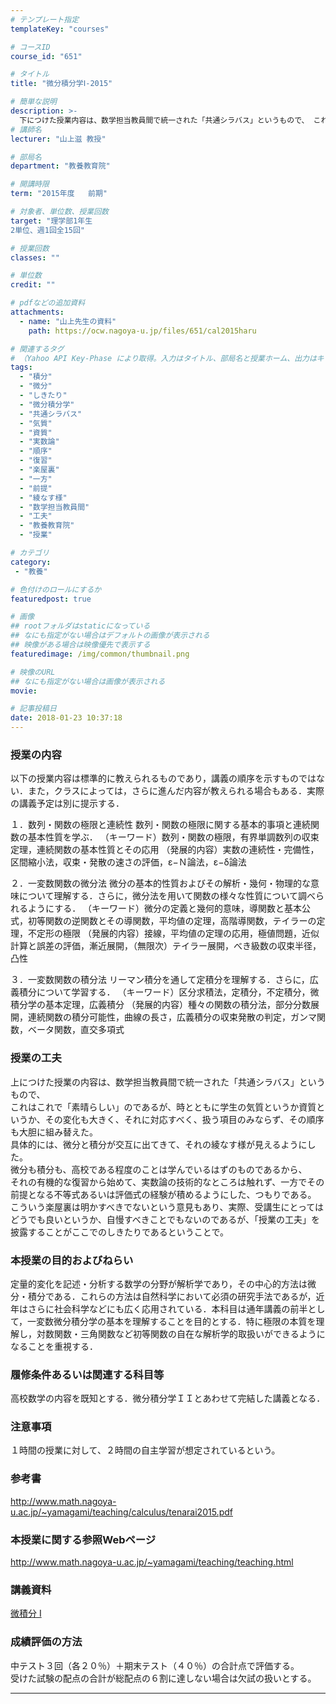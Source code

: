 ```yaml
---
# テンプレート指定
templateKey: "courses"

# コースID
course_id: "651"

# タイトル
title: "微分積分学Ⅰ-2015"

# 簡単な説明
description: >-
  下につけた授業内容は、数学担当教員間で統一された「共通シラバス」というもので、 これはこれで「素晴らしい」のであるが、時とともに学生の気質というか資質というか、その変化も大きく、 それに対応すべく、扱う項目のみならず、その順序も大胆に組み替えた。 具体的には、微分と積分が交互に出てきて、それの綾なす様が見えるようにした。 微分も積分も、高校である程度のことは学んでいるはずのものであるから、 それの ....
# 講師名
lecturer: "山上滋 教授"

# 部局名
department: "教養教育院"

# 開講時限
term: "2015年度	前期"

# 対象者、単位数、授業回数
target: "理学部1年生
2単位、週1回全15回"

# 授業回数
classes: ""

# 単位数
credit: ""

# pdfなどの追加資料
attachments:
  - name: "山上先生の資料" 
    path: https://ocw.nagoya-u.jp/files/651/cal2015haru

# 関連するタグ
# （Yahoo API Key-Phase により取得。入力はタイトル、部局名と授業ホーム、出力はキーフレーズ（tags））
tags:
  - "積分"
  - "微分"
  - "しきたり"
  - "微分積分学"
  - "共通シラバス"
  - "気質"
  - "資質"
  - "実数論"
  - "順序"
  - "復習"
  - "楽屋裏"
  - "一方"
  - "前提"
  - "綾なす様"
  - "数学担当教員間"
  - "工夫"
  - "教養教育院"
  - "授業"

# カテゴリ
category:
 - "教養"

# 色付けのロールにするか
featuredpost: true

# 画像
## rootフォルダはstaticになっている
## なにも指定がない場合はデフォルトの画像が表示される
## 映像がある場合は映像優先で表示する
featuredimage: /img/common/thumbnail.png

# 映像のURL
## なにも指定がない場合は画像が表示される
movie: 

# 記事投稿日
date: 2018-01-23 10:37:18
---
```


### 授業の内容

以下の授業内容は標準的に教えられるものであり，講義の順序を示すものではない．また，クラスによっては，さらに進んだ内容が教えられる場合もある．実際の講義予定は別に提示する．


１．数列・関数の極限と連続性
数列・関数の極限に関する基本的事項と連続関数の基本性質を学ぶ．
（キーワード）数列・関数の極限，有界単調数列の収束定理，連続関数の基本性質とその応用
（発展的内容）実数の連続性・完備性，区間縮小法，収束・発散の速さの評価，ε−Ｎ論法，ε−δ論法


２．一変数関数の微分法
微分の基本的性質およびその解析・幾何・物理的な意味について理解する．さらに，微分法を用いて関数の様々な性質について調べられるようにする．
（キーワード）微分の定義と幾何的意味，導関数と基本公式，初等関数の逆関数とその導関数，平均値の定理，高階導関数，テイラーの定理，不定形の極限
（発展的内容）接線，平均値の定理の応用，極値問題，近似計算と誤差の評価，漸近展開，（無限次）テイラー展開，べき級数の収束半径，凸性


３．一変数関数の積分法
リーマン積分を通して定積分を理解する．さらに，広義積分について学習する．
（キーワード）区分求積法，定積分，不定積分，微積分学の基本定理，広義積分
（発展的内容）種々の関数の積分法，部分分数展開，連続関数の積分可能性，曲線の長さ，広義積分の収束発散の判定，ガンマ関数，ベータ関数，直交多項式


### 授業の工夫
上につけた授業の内容は、数学担当教員間で統一された「共通シラバス」というもので、<br>
これはこれで「素晴らしい」のであるが、時とともに学生の気質というか資質というか、その変化も大きく、それに対応すべく、扱う項目のみならず、その順序も大胆に組み替えた。<br>
具体的には、微分と積分が交互に出てきて、それの綾なす様が見えるようにした。<br>
微分も積分も、高校である程度のことは学んでいるはずのものであるから、<br>
それの有機的な復習から始めて、実数論の技術的なところは触れず、一方でその前提となる不等式あるいは評価式の経験が積めるようにした、つもりである。<br>
こういう楽屋裏は明かすべきでないという意見もあり、実際、受講生にとってはどうでも良いというか、自慢すべきことでもないのであるが、「授業の工夫」を披露することがここでのしきたりであるということで。<br>





### 本授業の目的およびねらい
定量的変化を記述・分析する数学の分野が解析学であり，その中心的方法は微分・積分である．これらの方法は自然科学において必須の研究手法であるが，近年はさらに社会科学などにも広く応用されている．本科目は通年講義の前半として，一変数微分積分学の基本を理解することを目的とする．特に極限の本質を理解し，対数関数・三角関数など初等関数の自在な解析学的取扱いができるようになることを重視する．

### 履修条件あるいは関連する科目等
高校数学の内容を既知とする．微分積分学ＩＩとあわせて完結した講義となる．

### 注意事項

１時間の授業に対して、２時間の自主学習が想定されているという。

### 参考書

<a href="http://www.math.nagoya-u.ac.jp/~yamagami/teaching/calculus/tenarai2015.pdf">http://www.math.nagoya-u.ac.jp/~yamagami/teaching/calculus/tenarai2015.pdf</a>



### 本授業に関する参照Webページ

<a href="http://www.math.nagoya-u.ac.jp/~yamagami/teaching/teaching.html">http://www.math.nagoya-u.ac.jp/~yamagami/teaching/teaching.html</a>










### 講義資料
[微積分 I](https://ocw.nagoya-u.jp/files/651/cal2015haru) 





### 成績評価の方法

中テスト３回（各２０％）＋期末テスト（４０％）の合計点で評価する。 <br>
受けた試験の配点の合計が総配点の６割に達しない場合は欠試の扱いとする。




-----